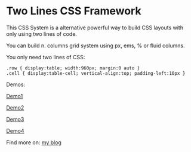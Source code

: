 # Two Lines CSS Framework

This CSS System is a alternative powerful way to build CSS layouts with only using two lines of code.

You can build n. columns grid system using px, ems, % or fluid columns.

You only need two lines of CSS:

```
.row { display:table; width:960px; margin:0 auto }
.cell { display:table-cell; vertical-align:top; padding-left:10px }
```

Demos:

[Demo1](demo.htm)

[Demo2](demo1.htm)

[Demo3](demo2.htm)

[Demo4](demo3.htm)

Find more on: [my blog](http://www.vcarrer.com/2010/10/two-lines-css-framework.html)
